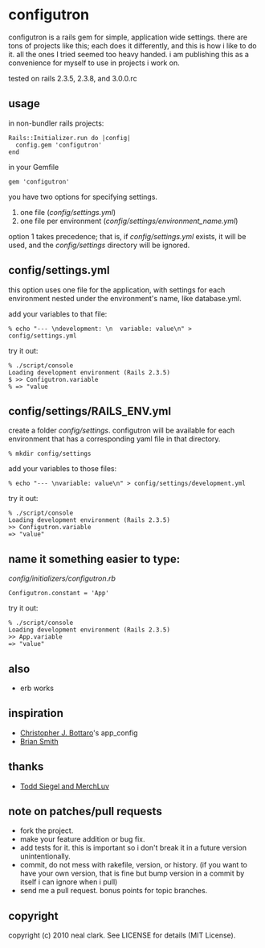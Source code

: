 configutron
===========

configutron is a rails gem for simple, application wide settings. there are tons of projects like this; each does it differently, and this is how i like to do it. all the ones I tried seemed too heavy handed. i am publishing this as a convenience for myself to use in projects i work on.

tested on rails 2.3.5, 2.3.8, and 3.0.0.rc

usage
-----

in non-bundler rails projects:

    Rails::Initializer.run do |config|
	  config.gem 'configutron'
	end

in your Gemfile

    gem 'configutron'


you have two options for specifying settings. 

1.  one file (_config/settings.yml_) 
2.  one file per environment (_config/settings/environment\_name.yml_)

option 1 takes precedence; that is, if _config/settings.yml_ exists, it will be used, and the _config/settings_ directory will be ignored.

config/settings.yml
-------------------
this option uses one file for the application, with settings for each 
environment nested under the environment's name, like database.yml.

add your variables to that file:

    % echo "--- \ndevelopment: \n  variable: value\n" > config/settings.yml

try it out:

    % ./script/console 
    Loading development environment (Rails 2.3.5)
    $ >> Configutron.variable
    % => "value

config/settings/RAILS\_ENV.yml
------------------------------

create a folder *config/settings*. configutron will be available for each environment 
that has a corresponding yaml file in that directory.

    % mkdir config/settings

add your variables to those files:

    % echo "--- \nvariable: value\n" > config/settings/development.yml

try it out:

    % ./script/console
    Loading development environment (Rails 2.3.5)
    >> Configutron.variable
    => "value"

name it something easier to type:
---------------------------------
_config/initializers/configutron.rb_

    Configutron.constant = 'App'

try it out:

    % ./script/console
    Loading development environment (Rails 2.3.5)
    >> App.variable
    => "value"

also
----
*   erb works

inspiration
-----------
*   [Christopher J. Bottaro](http://github.com/cjbottaro/app_config/)'s app_config
*   [Brian Smith](http://swig505.com)

thanks
------
*   [Todd Siegel and MerchLuv](http://merchluv.com)

note on patches/pull requests
-----------------------------
*   fork the project.
*   make your feature addition or bug fix.
*   add tests for it. this is important so i don't break it in a
    future version unintentionally.
*   commit, do not mess with rakefile, version, or history.
    (if you want to have your own version, that is fine but bump version in a commit by itself i can ignore when i pull)
*   send me a pull request. bonus points for topic branches.

copyright
---------
copyright (c) 2010 neal clark. See LICENSE for details (MIT License).
